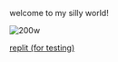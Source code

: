 welcome to my silly world!

![200w](https://github.com/rcyaon/rcyaon/assets/79887316/363b052d-4fa5-40f0-8cba-e607105ebfd0)

[replit (for testing)](https://replit.com/@rcyaon)
